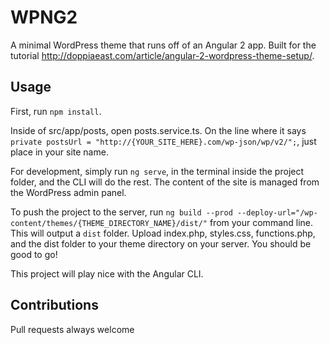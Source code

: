 # WPNG2

A minimal WordPress theme that runs off of an Angular 2 app. Built for the tutorial http://doppiaeast.com/article/angular-2-wordpress-theme-setup/.

## Usage

First, run `npm install`.

Inside of src/app/posts, open posts.service.ts. On the line where it says `private postsUrl = "http://{YOUR_SITE_HERE}.com/wp-json/wp/v2/";`, just place in your site name.

For development, simply run `ng serve`, in the terminal inside the project folder, and the CLI will do the rest. The content of the site is managed from the WordPress admin panel.  

To push the project to the server, run `ng build --prod --deploy-url="/wp-content/themes/{THEME_DIRECTORY_NAME}/dist/"` from your command line. This will output a `dist` folder. Upload index.php, styles.css, functions.php, and the dist folder to your theme directory on your server. You should be good to go!

This project will play nice with the Angular CLI.

## Contributions

Pull requests always welcome